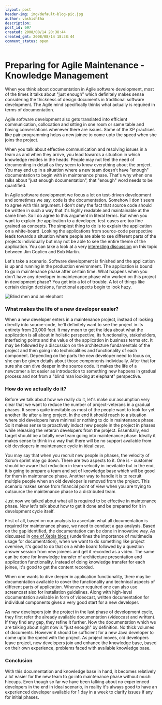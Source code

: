 ```yaml
---
layout: post
header-img: img/default-blog-pic.jpg
author: vashishtha
description: 
post_id: 697
created: 2008/08/14 20:38:44
created_gmt: 2008/08/14 18:38:44
comment_status: open
---
```


# Preparing for Agile Maintenance - Knowledge Management

<p>When you think about documentation in Agile software development, most of the times it talks about "just enough" which definitely makes sense considering the thickness of design documents in traditional software development. The Agile mind specifically thinks what actually is required in terms of documentation.</p>
<p>Agile software development also gets translated into efficient communication, collocation and sitting in one room or same table and having conversations whenever there are issues. Some of the XP practices like pair-programming helps a new joinee to come upto the speed when she joins the project.</p>
<p>When you talk about effective communication and resolving issues in a team as and when they arrive, you lead towards a situation in which knowledge resides in the heads. People may not feel the need of documenting in detail as they seem to know everything about the project. You may end up in a situation where a new team doesn't have "enough" documentation to begin with in maintenance phase. That's why when one talks about "just enough documentation", that "enough" word needs to be quantified.</p>
<!--more-->

<p>In Agile software development we focus a lot on test-driven development and sometimes we say, code is the documentation. Somehow I don't seem to agree with this argument. I don't deny the fact that source code should be written in such a way that it's highly readable and maintainable at the same time. So I do agree to this argument in literal terms. But when you want to explain the application to a developer, test-cases are too fine grained as concepts. The simplest thing to do is to explain the application on a white-board. Looking the applications from source-code perspective leads towards a situation where people are able to see different parts of the projects individually but may not be able to see the entire theme of the application. You can take a look at a very <a href="http://www.infoq.com/interviews/coplien-martin-tdd">interesting discussion</a> on this topic between Jim Coplien and Bob Martin.</p>
<p>Let's take a scenario. Software development is finished and the application is up and running in the production environment. The application is bound to go in maintenance phase after certain time. What happens when you don't have any developer in maintenance phase who worked on this project in development phase? You get into a lot of trouble. A lot of things like certain design decisions, functional aspects begin to look hazy.</p>
<p><img src="http://xebee.xebia.in/wp-content/uploads/2008/08/bioresonance-technologies-6men.jpg" alt="Blind men and an elephant" /></p>
<h3>What makes the life of a new developer easier?</h3>

<p>When a new developer enters in a maintenance project, instead of looking directly into source-code, he'll definitely want to see the project in its entirety from 20,000 feet. It may mean to get the idea about what the application is all about in holistic perspective, its functionality, stakeholders, interfacing points and the value of the application in business terms etc. It may be followed by a discussion on the architecture fundamentals of the project and then going into technicalities and functionality of each component. Depending on the parts the new developer need to focus on, she can be given details about those components individually. After that for sure she can dive deeper in the source code. It makes the life of a newcomer a lot easier as introduction to something new happens in gradual process and not from a "blind man looking at elephant" perspective.</p>
<h3>How do we actually do it?</h3>

<p>Before we talk about how we really do it, let's make our assumption very clear that we want to reduce the number of project-veterans in a gradual phases. It seems quite inevitable as most of the people want to look for yet another life after a long project. In the end it should reach to a situation where old developers have minimal or nothing to do in maintenance phase. So it makes sense to proactively induct new people in the project in phases while releasing the veteran developers from the project. Essentially, end target should be a totally new team going into maintenance phase. Ideally it makes sense to think in a way that there will be no support available from old developers in maintenance cycle in ideal case.</p>
<p>You may say that when you recruit new people in phases, the velocity of Scrum sprint may go down. There are two aspects to it. One is - customer should be aware that reduction in team velocity in inevitable but in the end, it is going to prepare a team and set of knowledge base which will be good for them in maintenance phase. Another way to handle it is to recruit multiple people when an old developer is removed from the project. This scenario makes sense from financial point of view when you are trying to outsource the maintenance phase to a distributed team.</p>
<p>Just now we talked about what all is required to be effective in maintenance phase. Now let's talk about how to get it done and be prepared for it in development cycle itself.</p>
<p>First of all, based on our analysis to ascertain what all documentation is required for maintenance phase, we need to conduct a gap analysis. Based on the gap identified, the documentation can be done in innovative way. As discussed in <a href="http://blog.xebia.com/2008/05/05/agile-way-of-documentation/">one of Xebia blogs</a> (underlines the importance of multimedia usage for documentation), when we want to do something like project overview, it's good to do that on a white board followed by a question answer session from new joinees and get it recorded as a video. The same can be done for knowledge transfer of architecture presentation and application functionality. Instead of doing knowledge transfer for each joinee, it's good to get the content recorded.</p>
<p>When one wants to dive deeper in application functionality, there may be documentation available to cover the functionality and technical aspects of different parts of application. Whenever required one can also use screencast also for installation guidelines. Along with high-level documentation available in form of videocast, written documentation for individual components gives a very good start for a new developer.</p>
<p>As new developers join the project in the last phase of development cycle, they first refer the already available documentation (videocast and written). If they find any gap, they refine it further. Now the documentation which we are talking about right now is "just enough" by definition. No thick volumes of documents. However it should be sufficient for a new Java developer to come upto the speed with the project. As project moves, old developers leave project, new developers join and enhance the knowledge base, based on their own experience, problems faced with available knowledge base.</p>
<h3>Conclusion</h3>

<p>With this documentation and knowledge base in hand, it becomes relatively a lot easier for the new team to go into maintenance phase without much hiccups. Even though so far we have been talking about no experienced developers in the end in ideal scenario, in reality it's always good to have an experienced developer available for 1 day in a week to clarify issues if any for initial phases.</p>